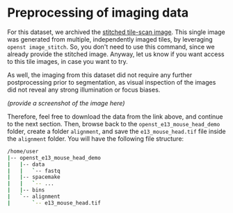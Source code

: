 # Preprocessing of imaging data

For this dataset, we archived the [stitched tile-scan image](https://bimsbstatic.mdc-berlin.de/rajewsky/openst-public-data/e13_mouse_head.tif). 
This single image was generated from multiple, independently imaged tiles, by leveraging `openst image_stitch`. So, 
you don't need to use this command, since we already provide the stitched image. Anyway, let us know
if you want access to this tile images, in case you want to try.

As well, the imaging from this dataset did not require any further postprocessing prior to segmentation,
as visual inspection of the images did not reveal any strong illumination or focus biases. 

*(provide a screenshot of the image here)*

Therefore, feel free to download the data from the link above, and continue to the next section.
Then, browse back to the `openst_e13_mouse_head_demo` folder, create a folder `alignment`, and save the
`e13_mouse_head.tif` file inside the `alignment` folder. You will have the following file structure:

```sh
/home/user
|-- openst_e13_mouse_head_demo
|   |-- data
|   |   `-- fastq
|   |-- spacemake
|   |   `-- ...
|   |-- bins
|   `-- alignment
|       `-- e13_mouse_head.tif
```